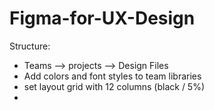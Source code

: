 # Figma-for-UX-Design
Structure:
- Teams --> projects --> Design Files
- Add colors and font styles to team libraries
- set layout grid with 12 columns (black / 5%)
-  
